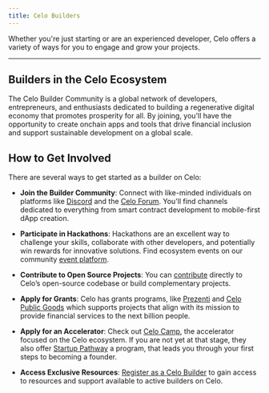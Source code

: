 ```yaml
---
title: Celo Builders
---
```


Whether you're just starting or are an experienced developer, Celo offers a variety of ways for you to engage and grow your projects.

---

## Builders in the Celo Ecosystem

The Celo Builder Community is a global network of developers, entrepreneurs, and enthusiasts dedicated to building a regenerative digital economy that promotes prosperity for all. By joining, you'll have the opportunity to create onchain apps and tools that drive financial inclusion and support sustainable development on a global scale.

## How to Get Involved

There are several ways to get started as a builder on Celo:

* **Join the Builder Community**: Connect with like-minded individuals on platforms like [Discord](https://discord.com/invite/celo) and the [Celo Forum](https://forum.celo.org/). You'll find channels dedicated to everything from smart contract development to mobile-first dApp creation.

* **Participate in Hackathons**: Hackathons are an excellent way to challenge your skills, collaborate with other developers, and potentially win rewards for innovative solutions. Find ecosystem events on our community [event platform](https://celo.stand.lemonade.social/events).

* **Contribute to Open Source Projects**: You can [contribute](/what-is-celo/joining-celo/contributors/overview) directly to Celo’s open-source codebase or build complementary projects.

* **Apply for Grants**: Celo has grants programs, like [Prezenti](https://www.prezenti.xyz/) and [Celo Public Goods](https://www.celopg.eco/) which supports projects that align with its mission to provide financial services to the next billion people.

* **Apply for an Accelerator**: Check out [Celo Camp](https://www.celocamp.com/), the accelerator focused on the Celo ecosystem. If you are not yet at that stage, they also offer [Startup Pathway](https://startup-pathway.mykajabi.com/) a program, that leads you through your first steps to becoming a founder.

* **Access Exclusive Resources**: [Register as a Celo Builder](https://docs.google.com/forms/d/e/1FAIpQLSemO5Kbf8fzq70AtiZEPRkk040MmpmmyhRqeurAwuVWUg63tQ/viewform) to gain access to resources and support available to active builders on Celo.
